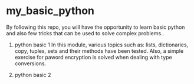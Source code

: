 # my_basic_python
By following this repo, you will have the opportunity to learn basic python and also few tricks that can be used to solve complex problems..

1. python basic 1
In this module, various topics such as: lists, dictionaries, copy, tuples, sets and their methods have been tested. Also, a simple exercise for paword encryption is solved when dealing with type conversions.

2. python basic 2

